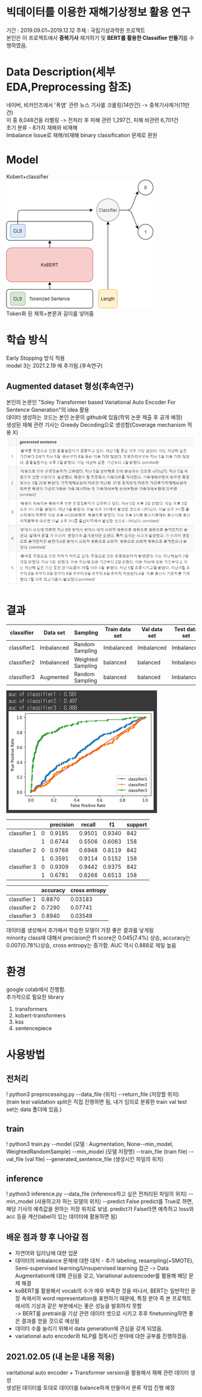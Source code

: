 # 빅데이터를 이용한 재해기상정보 활용 연구
기간 : 2019.09.01~2019.12.12 
주체 : 국립기상과학원 프로젝트  
본인은 이 프로젝트에서 **중복기사** 제거하기 및 **BERT를 활용한 Classifier 만들기**를 수행하였음.  

# Data Description(세부 EDA,Preprocessing 참조)    
네이버, 비카인즈에서 '폭염' 관련 뉴스 기사를 크롤링(14만건) -> 중복기사제거(11만건)      
이 중 8,048건을 라벨링 -> 전처리 후 피해 관련 1,297건, 피해 비관련 6,701건    
초기 분류 - 8가지 재해와 비재해  
Imbalance Issue로 재해/비재해 binary classification 문제로 환원  

# Model  
Kobert+classifier  
![model](https://github.com/Chuck2Win/MeteorologicalAgencyProject/blob/main/image/model.png)  
Token화 된 제목+본문과 길이를 넣어줌  

# 학습 방식  
Early Stopping 방식 적용   
model 3는 2021.2.19 에 추가됨.(후속연구)      

## Augmented dataset 형성(후속연구)    
본인의 논문인 "Soley Transformer based Variational Auto Encoder For Sentence Generation"의 idea 활용  
데이터 생성하는 코드는 본인 논문의 github에 있음(학위 논문 제출 후 공개 예정)  
생성된 재해 관련 기사는 Greedy Decoding으로 생성함(Coverage mechanism 적용 X)  
![augmented data](https://github.com/Chuck2Win/MeteorologicalAgencyProject/blob/main/image/table6.jpg)  

# 결과  
| classifier  | Data set   | Sampling           | Train data set | Val data set | Test data set |
| ----------- | ---------- | ------------------ | -------------- | ------------ | ------------- |
| classifier1 | Imbalanced | Random  Sampling   | Imbalanced     | Imbalanced   | Imbalanced    |
| classifier2  | Imbalanced | Weighted  Sampling | balanced       | balanced     | Imbalanced    |
| classifier3 | Augmented  | Random  Sampling   | balanced       | balanced     | Imbalanced    |
![model](https://github.com/Chuck2Win/MeteorologicalAgencyProject/blob/main/image/auc_roc.png)  

|              |      | precision | recall | f1     | support |
| ------------ | ---- | --------- | ------ | ------ | ------- |
| classifier 1 | 0    | 0.9185    | 0.9501 | 0.9340 | 842     |
|              | 1    | 0.6744    | 0.5506 | 0.6063 | 158     |
| classifier 2 | 0    | 0.9766    | 0.6948 | 0.8119 | 842     |
|              | 1    | 0.3591    | 0.9114 | 0.5152 | 158     |
| classifier 3 | 0    | 0.9309    | 0.9442 | 0.9375 | 842     |
|              | 1    | 0.6781    | 0.6266 | 0.6513 | 158     |

|              | accuracy | cross entropy |
| ------------ | -------- | ------------- |
| classifier 1 | 0.8870   | 0.03183       |
| classifier 2 | 0.7290   | 0.07741       |
| classifier 3 | 0.8940   | 0.03549       |
  
데이터를 생성해서 추가해서 학습한 모델이 가장 좋은 결과를 낳게됨  
minority class에 대해서 precision은 f1 score은 0.045(7.4%) 상승, accuracy는 0.007(0.78%)상승, cross entropy는 증가함.
AUC 역시 0.888로 제일 높음  
# 환경
google colab에서 진행함.   
추가적으로 필요한 library  
1. transformers
2. kobert-transformers
3. kss
4. sentencepiece

# 사용방법
## 전처리
! python3 preprocessing.py --data_file (위치) --return_file (저장할 위치)  
(train test validation split은 직접 진행하면 됨, 내가 임의로 분류한 train val test set는 data 폴더에 있음.)    
## train
! python3 train.py --model (모델 : Augmentation, None--min_model, WeightedRandomSample) --min_model (모델 저장명) --train_file (train file) --val_file (val file) --generated_sentence_file (생성시킨 파일의 위치)

## inference
! python3 inference.py --data_file (inference하고 싶은 전처리된 파일의 위치) --min_model (사용하고자 하는 모델의 위치) --predict False predict를 True로 하면, 해당 기사의 예측값을 원하는 저장 위치로 보냄. predict가 False라면 예측하고 loss와 acc 등을 계산(label이 있는 데이터에 활용하면 됨) 

## 배운 점과 향 후 나아갈 점  
- 자연어와 딥러닝에 대한 입문  
- 데이터의 imbalance 문제에 대한 대처 - 추가 labeling, resampling(+SMOTE), Semi-supervised learning/Unsupervised learning 접근
-> Data Augmentation에 대해 관심을 갖고, Variational autoencoder를 활용해 해당 문제 해결  
- koBERT를 활용해서 vocab의 수가 매우 부족한 것을 떠나서, BERT는 일반적인 문장 속에서의 word representation을 표현하기 때문에, 
특정 분야 즉 본 프로젝트에서의 기상과 같은 부분에서는 좋은 성능을 발휘하지 못함  
-> BERT를 pretrain을 기상 관련 데이터 셋으로 시키고 추후 finetunning하면 좋은 결과를 얻을 것으로 예상됨
- 데이터 수를 늘리기 위해서 data generation에 관심을 갖게 되었음.  
- variational auto encoder와 NLP를 접목시킨 분야에 대한 공부를 진행하겠음.

## 2021.02.05 (내 논문 내용 적용)  
varitational auto encoder + Transformer version을 활용해서 재해 관련 데이터 생성  
생성된 데이터를 토대로 데이터를 balance하게 만들어서 분류 작업 진행 예정  
